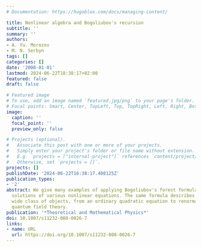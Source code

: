 ```yaml
---
# Documentation: https://hugoblox.com/docs/managing-content/

title: Nonlinear algebra and Bogoliubov's recursion
subtitle: ''
summary: ''
authors:
- A. Yu. Morozov
- M. N. Serbyn
tags: []
categories: []
date: '2008-01-01'
lastmod: 2024-06-22T18:38:17+02:00
featured: false
draft: false

# Featured image
# To use, add an image named `featured.jpg/png` to your page's folder.
# Focal points: Smart, Center, TopLeft, Top, TopRight, Left, Right, BottomLeft, Bottom, BottomRight.
image:
  caption: ''
  focal_point: ''
  preview_only: false

# Projects (optional).
#   Associate this post with one or more of your projects.
#   Simply enter your project's folder or file name without extension.
#   E.g. `projects = ["internal-project"]` references `content/project/deep-learning/index.md`.
#   Otherwise, set `projects = []`.
projects: []
publishDate: '2024-06-22T16:38:17.408125Z'
publication_types:
- '2'
abstract: We give many examples of applying Bogoliubov's forest formula to iterative
  solutions of various nonlinear equations. The same formula describes an extremely
  wide class of objects, from an ordinary quadratic equation to renormalization in
  quantum field theory.
publication: '*Theoretical and Mathematical Physics*'
doi: 10.1007/s11232-008-0026-7
links:
- name: URL
  url: https://doi.org/10.1007/s11232-008-0026-7
---
```

